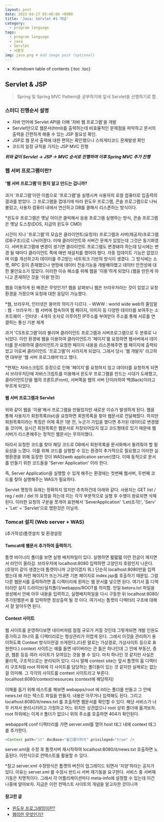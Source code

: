 ```yaml
---
layout: post
date: 2022-03-27 03:40:00 +0900
title: 'Java: Servlet #1 개념'
category:
  - program language
tags:
  - program language
  - java
  - Servlet
  - 서블릿
img: java.png # Add image post (optional)  
---
```


* Kramdown table of contents
{:toc .toc}

## Servlet & JSP
> Spring 및 Spring MVC Pattern을 공부하기에 앞서 Servlet을 선행하기로 함.

### 스터디 진행순서 설명
- 자바 언어에 Servlet API을 더해 '자바 웹 프로그램'을 개발
- Servlet만으로 웹문서(html)를 출력하는데 비효율적인 문제점을 파악하고 문서의 출력을 간편하게 해줄 수 있는 JSP 필요성 확인. 
- JSP로 웹 문서 출력에 대한 편의는 확인했으나 스파게티코드 문제발생 확인
- 코드의 일정 규칙을 가지는 JSP MVC 진행

**_위와 같이 Servlet -> JSP -> MVC 순서로 진행하며 이후 Spring MVC 추가 진행_**

### 웹 서버 프로그램이란?
#### '웹 서버 프로그램'이 뭔지 알고 만드는 겁니까?

과거 '프로그램'이란 이름으로 '프로그램'을 실행시켜 사용자의 로컬 컴퓨터로 입출력의 결과를 받았다.
그 프로그램을 껍데기에 따라 윈도우 프로그램, 콘솔 프로그램으로 나눠 불렀고, 사용자 컴퓨터 내에서 연산하고 DB를 콜해서 리스폰하는 방식이다.

*윈도우 프로그램은 옛날 아이콘 클릭해서 응용 프로그램 실행하는 방식, 콘솔 프로그램은 옛날 도스창(DOS, 지금의 윈도우 CMD) 

시간이 지나 '프로그램'의 모습은 클라이언트(요청자) 프로그램과 서버(제공자)프로그램(DB구조)으로 나뉘어졌다.
이때 클라이언트와 서버간 문제가 있었는데 그것은 동기화였다.
서버프로그램에 변경이 생기면 클라이언트 프로그램도 변경돼야 하는데 당시에는 변경 될 때마다 클라이언트 쪽에 매번 재설치를 했어야 했다.
자동 업데이트 기능은 없었으며 이를 개선하고자 데이터를 주고받는 네트워크 기반의 방식이 생겼다.
그 방식에는 소켓, RPC 등이 존재했으나 맨땅에 데이터 전송기능을 개발해야했고 데이터 안전성에 대한 불안요소가 많았다.
이러한 이슈 해소를 위해 웹을 '이용'하게 되었다.(웹을 만든게 아니고 존재하던 것을 '이용'한것)

웹을 이용하게 된 배경은 무엇인가?
웹을 살펴보니 웹은 브라우저라는 것이 있었고 요청환경을 가졌으며 요청에 대한 응답이 가능했다.

*웹, 브라우저, 인터넷은 용어의 의미가 다르다.
    - WWW : world wide web의 줄임말 : 웹
    - 브라우저 : 웹 서버에 접속하여 웹 페이지, 이미지 등 다양한 데이터를 보여주는 소프트웨어
    - 인터넷 : 4개의 숫자로 이루어진 IP주소를 부여받아 주소를 통해 서로를 연결하는 통신 기본 체계

과거 'CS프로그램'이라 불리며 클라이언트 프로그램과 서버프로그램으로 두 분류로 나뉘었다. 
이런 환경에 웹을 이용하여 클라이언트가 '페이지'를 요청하면 웹서버에서 데이터를 문서화하여 
클라이언트가 요청한 페이지 내용을 리스폰해주면 웹 페이지에 출력되었고 이로써 클라이언트 '프로그램'이 사라지게 되었다.
그래서 당시 '웹 개발자' 라고하면 대부분 '웹 서버 프로그래머'라고 했다.

*현재는 자바스크립트 등장으로 인해 '페이지'를 요청하지 않고 데이터를 요청하게 되면서 브라우저단에 자바스크립트를 이용해서 
윈도우 프로그램을 만드는 시대가 도래했고,클라이언트단을 웹의 프론트(Front), 서버쪽을 웹의 서버 단이라하여 백(Back)이라고 부르게 되었다.

#### 웹 서버 프로그램과 Servlet

위와 같이 웹을 '이용'해서 프로그램을 만들었지만 새로운 이슈가 발생하게 된다.
웹을 통해 사용자가 회원목록(list)을 요청하면 회원목록을 찾아 웹문서로 전달해줬다.
하지만 회원목록이라는 특징은 어제 혹은 1분 전, 누군가 가입을 했다면 추가된 데이터로 변경됐을 것이며,
실시간 회원목록은 웹문서로 저장되어있지 않고 코드형태로 있기 때문에 웹 서버가 리스폰해주는 정적인 웹문서는 무의미했다.

따라서 요청한 코드를 찾아 해당 코드로 DB에서 회원목록을 문서화해서 돌려줘야 할 필요성을 느꼈다.
이를 위해 코드를 실행할 수 있는 환경이 추가적으로 필요했고 이러한 실행환경을 위해 등장한 것이 WAS(web application server)였다.
이때 동적으로 문서를 만들기 위한 코드들을 'Server Application' 이라 한다.

즉, Server Application을 실행할 수 있게 해주는 환경에는 
    첫번째 웹서버, 
    두번째 코드를 찾아 실행해주는 WAS가 필요하다.

Servlet 명칭의 유래는 정확하지 않지만 추측하건데 아래와 같다.
사용자는 GET list / reg / edit / del 의 요청을 하는데 이는 각각 부분적으로 실행 후 수행이 완료되면 삭제된다.
이러한 요청의 구분을 쪼개어 표현해서 'SeverApplication' 'Let(조각)', 'Serv' + 'Let' = 'Servlet'으로 명한것은 아닐까.

### Tomcat 설치 (Web server + WAS)

(추가작성)톰캣설치 및 환경설정

#### Tomcat에 웹문서 추가하여 출력하기.

톰캣 바이너리 폴더를 보면 실행 배치파일이 있다. 실행하면 뛻뗣땗 이런 한글이 깨지면서 라인이 올라감.
브라우저에 localhost:8080 입력하면 고양인지 호랑인지 나온다.(호랑이 같이 생겼는데 톰캣이니까 고양이겠지 뭐.)
단순히 localhost:8080만을 입력했는데 왜 저런 페이지가 뜨는거냐면 기본 페이지로 index.jsp를 호출하기 때문임. 
그럼 다른 웹문서를 출력하려면 홈 디렉터리에 원하는 웹 문서를 넣으면 된다. 
여기서 홈 디렉터리란 설치 드라이브/설치폴더/webapps/ROOT를 의미함.
만일 betoru.txt 파일을 생성해서 안에 아무 내용을 입력하고, 실행배치파일을 다시 구동한 뒤 localhost:8080/추가된웹문서 를 입력하면 정상출력 될 것 이다.
여기서는 톰캣의 디렉터리 구조에 대해서 잘 알아두면 된다.

#### Context 사이트

웹 사이트를 운영하다보면 네이버처럼 점점 규모가 커질 것인데 그렇게되면 개발 인원도 증가하고 하나의 홈 디렉터리로는 형상관리가 어렵게 된다.
그래서 이것을 관리하기 용이하도록 Context 방식이란걸 쓰게된다.(다른 말로는 가상경로, 가상사이트 등으로 표현한다.)
context 사이트는 예를 들면 네이버라는 큰 틀은 하나인데 그 안에 부동산, 증권, 웹툰 등등 여러 사이트가 모여있는 것을 볼 수 있다. 
마치 하나인 것 같지만 사실은 물리적, 구조적으로는 분리되어 있다.
다시 말해 context site는 앞서 톰캣의 홈 디렉터리 구조처럼 root 하위에 각 사이트를 담당하는 폴더들이 있는 것 같지만 실제로는 없는걸 의미해.
그 각각의 사이트를 context 사이트라고 부른다. localhost:8080/context/resources (context에 해당하지)

이해를 돕기 위해 테스트를 해보면 webapps/root 에 it라는 폴더를 만들고 그 안에 news.txt 라는 텍스트 파일을 만들자. 
내용은 아무거나 입력해도 된다.
그리고 localhost:8080/it/news.txt 를 호출하면 웹문서를 확인할 수 있다. 
해당 서비스가 너무 커져서 분리시키려고 가정하고 어느 위치든 상관없으나 root 상위 폴더에 옮겨보자. 
root 하위에는 이제 it 폴더가 없으니 위의 주소를 호출하면 404가 확인된다.

webapps에 conf 디렉터리를 가면 server.xml를 열어 host 태그 내에 context 태그를 추가한다.

```java
<Context path="it" docBase="옮긴폴더위치" privileged="true" /> 
```

server.xml을 수정 후 톰캣서버 재시작하여 localhost:8080/it/news.txt 호출하면 노출된다. 
이런식으로 컨텍스트를 활용할 수 있다.

*참고 server.xml 수정방식은 톰캣의 버전이 업그레이드 되면서 '지양'하라는 공지가 있다. 
이유는 server.xml 를 수정시 반드시 서버 재기동을 요구한다. 서비스 중 서버재기동은 치명적이다.
그래서 각 어플리케이션마다 meta-info에 설정할 수 있는데 이건 나중에 알아보자. 
지금은 이런 컨텍스트 사이트의 개념을 알고자한 것이니까

#### 참고한 글
- [윈도우 프로그래밍이란?](https://gdnn.tistory.com/113)
- [웹이란 무엇인가?](https://velog.io/@ybnr_92/Web-%EC%9D%B4%EB%9E%80)
          
          